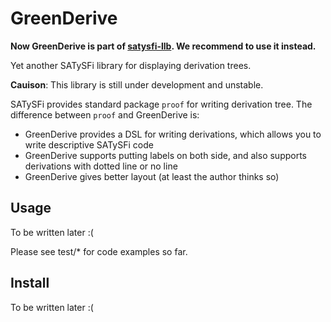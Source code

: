 # GreenDerive
**Now GreenDerive is part of [satysfi-llb](https://github.com/nyuichi/satysfi-lib). We recommend to use it instead.**

Yet another SATySFi library for displaying derivation trees.

**Cauison**: This library is still under development and unstable.

SATySFi provides standard package `proof` for writing derivation tree. The difference between `proof` and GreenDerive is:

* GreenDerive provides a DSL for writing derivations, which allows you to write descriptive SATySFi code
* GreenDerive supports putting labels on both side, and also supports derivations with dotted line or no line
* GreenDerive gives better layout (at least the author thinks so)

## Usage
To be written later :(

Please see test/* for code examples so far.

## Install
To be written later :(